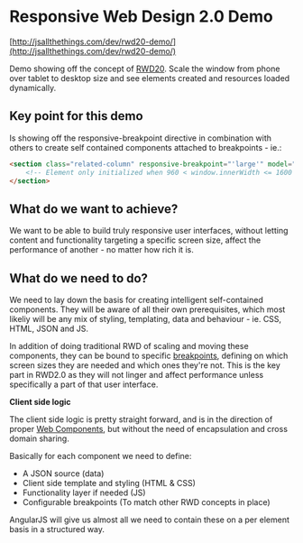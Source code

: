 Responsive Web Design 2.0 Demo
==========

[http://jsallthethings.com/dev/rwd20-demo/](http://jsallthethings.com/dev/rwd20-demo/) 

Demo showing off the concept of [RWD20](https://github.com/mordendk/rwd20). Scale the window from phone over tablet to desktop size and see elements created and resources loaded dynamically.


Key point for this demo
-----------------------
 Is showing off the responsive-breakpoint directive in combination with others to create self contained components attached to breakpoints - ie.:

```html
<section class="related-column" responsive-breakpoint="'large'" model="/json/news.json" ng-include="'/partials/news.html'">
	<!-- Element only initialized when 960 < window.innerWidth <= 1600 -->
</section>
```


What do we want to achieve?
------------------------------
We want to be able to build truly responsive user interfaces, without letting content and functionality targeting a specific screen size, affect the performance of another - no matter how rich it is.



What do we need to do?
----------------------
We need to lay down the basis for creating intelligent self-contained components. They will be aware of all their own prerequisites, which most likeliy will be any mix of styling, templating, data and behaviour - ie. CSS, HTML, JSON and JS. 

In addition of doing traditional RWD of scaling and moving these components, they can be bound to specific [breakpoints](http://alistapart.com/article/designing-for-breakpoints), defining on which screen sizes they are needed and which ones they're not. This is the key part in RWD2.0 as they will not linger and affect performance unless specifically a part of that user interface.



**Client side logic**

The client side logic is pretty straight forward, and is in the direction of proper [Web Components](http://css-tricks.com/modular-future-web-components/), but without the need of encapsulation and cross domain sharing.

Basically for each component we need to define:

- A JSON source (data)
- Client side template and styling (HTML & CSS)
- Functionality layer if needed (JS)
- Configurable breakpoints (To match other RWD concepts in place)


AngularJS will give us almost all we need to contain these on a per element basis in a structured way.
